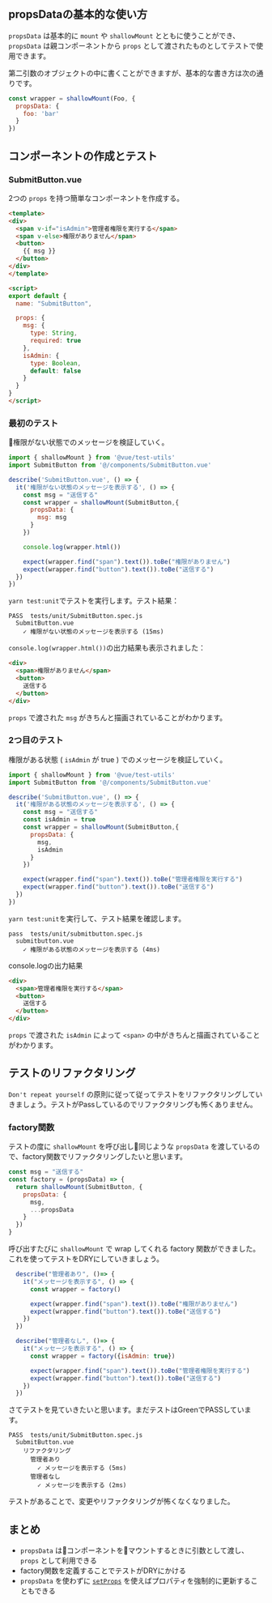 ## propsDataの基本的な使い方

`propsData` は基本的に `mount` や `shallowMount` とともに使うことができ、 `propsData` は親コンポーネントから `props` として渡されたものとしてテストで使用できます。

第二引数のオブジェクトの中に書くことができますが、基本的な書き方は次の通りです。

```js
const wrapper = shallowMount(Foo, {
  propsData: {
    foo: 'bar'
  }
})
```

## コンポーネントの作成とテスト

### SubmitButton.vue

2つの `props` を持つ簡単なコンポーネントを作成する。

```html
<template>
<div>
  <span v-if="isAdmin">管理者権限を実行する</span>
  <span v-else>権限がありません</span>
  <button>
    {{ msg }}
  </button>
</div>
</template>

<script>
export default {
  name: "SubmitButton",

  props: {
    msg: {
      type: String,
      required: true
    },
    isAdmin: {
      type: Boolean,
      default: false
    }
  }
}
</script>
```

### 最初のテスト

権限がない状態でのメッセージを検証していく。

```js
import { shallowMount } from '@vue/test-utils'
import SubmitButton from '@/components/SubmitButton.vue'

describe('SubmitButton.vue', () => {
  it('権限がない状態のメッセージを表示する', () => {
    const msg = "送信する"
    const wrapper = shallowMount(SubmitButton,{
      propsData: {
        msg: msg
      }
    })

    console.log(wrapper.html())

    expect(wrapper.find("span").text()).toBe("権限がありません")
    expect(wrapper.find("button").text()).toBe("送信する")
  })
})
```

`yarn test:unit`でテストを実行します。テスト結果：

```
PASS  tests/unit/SubmitButton.spec.js
  SubmitButton.vue
    ✓ 権限がない状態のメッセージを表示する (15ms)
```

`console.log(wrapper.html())`の出力結果も表示されました：

```html
<div>
  <span>権限がありません</span>
  <button>
    送信する
  </button>
</div>
```

`props` で渡された `msg` がきちんと描画されていることがわかります。

### 2つ目のテスト

権限がある状態 ( `isAdmin` が true ) でのメッセージを検証していく。

```js
import { shallowMount } from '@vue/test-utils'
import SubmitButton from '@/components/SubmitButton.vue'

describe('SubmitButton.vue', () => {
  it('権限がある状態のメッセージを表示する', () => {
    const msg = "送信する"
    const isAdmin = true
    const wrapper = shallowMount(SubmitButton,{
      propsData: {
        msg,
        isAdmin
      }
    })

    expect(wrapper.find("span").text()).toBe("管理者権限を実行する")
    expect(wrapper.find("button").text()).toBe("送信する")
  })
})
```

`yarn test:unit`を実行して、テスト結果を確認します。

```shell
pass  tests/unit/submitbutton.spec.js
  submitbutton.vue
    ✓ 権限がある状態のメッセージを表示する (4ms)
```

console.logの出力結果

```html
<div>
  <span>管理者権限を実行する</span>
  <button>
    送信する
  </button>
</div>
```

`props` で渡された `isAdmin` によって `<span>` の中がきちんと描画されていることがわかります。

## テストのリファクタリング

`Don't repeat yourself` の原則に従って従ってテストをリファクタリングしていきましょう。テストがPassしているのでリファクタリングも怖くありません。

### factory関数

テストの度に `shallowMount` を呼び出し同じような `propsData` を渡しているので、factory関数でリファクタリングしたいと思います。

```js
const msg = "送信する"
const factory = (propsData) => {
  return shallowMount(SubmitButton, {
    propsData: {
      msg,
      ...propsData
    }
  })
}
```

呼び出すたびに `shallowMount` で wrap してくれる factory 関数ができました。これを使ってテストをDRYにしていきましょう。

```js
  describe("管理者あり", ()=> {
    it("メッセージを表示する", () => {
      const wrapper = factory()

      expect(wrapper.find("span").text()).toBe("権限がありません")
      expect(wrapper.find("button").text()).toBe("送信する")
    })
  })

  describe("管理者なし", ()=> {
    it("メッセージを表示する", () => {
      const wrapper = factory({isAdmin: true})

      expect(wrapper.find("span").text()).toBe("管理者権限を実行する")
      expect(wrapper.find("button").text()).toBe("送信する")
    })
  })
```

さてテストを見ていきたいと思います。まだテストはGreenでPASSしています。

```shell
PASS  tests/unit/SubmitButton.spec.js
  SubmitButton.vue
    リファクタリング
      管理者あり
        ✓ メッセージを表示する (5ms)
      管理者なし
        ✓ メッセージを表示する (2ms)
```

テストがあることで、変更やリファクタリングが怖くなくなりました。

## まとめ

- `propsData` はコンポーネントをマウントするときに引数として渡し、 `props` として利用できる
- factory関数を定義することでテストがDRYにかける
- `propsData` を使わずに [`setProps`](https://vue-test-utils.vuejs.org/ja/api/wrapper-array/#setprops-props) を使えばプロパティを強制的に更新することもできる
